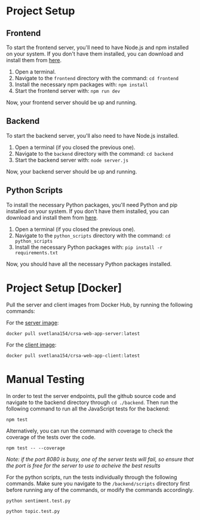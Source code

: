 # Project Setup

## Frontend

To start the frontend server, you'll need to have Node.js and npm installed on your system. If you don't have them installed, you can download and install them from [here](https://nodejs.org/en/download/).

1. Open a terminal.
2. Navigate to the `frontend` directory with the command: `cd frontend`
3. Install the necessary npm packages with: `npm install`
4. Start the frontend server with: `npm run dev`

Now, your frontend server should be up and running.

## Backend

To start the backend server, you'll also need to have Node.js installed.

1. Open a terminal (if you closed the previous one).
2. Navigate to the `backend` directory with the command: `cd backend`
3. Start the backend server with: `node server.js`

Now, your backend server should be up and running.

## Python Scripts

To install the necessary Python packages, you'll need Python and pip installed on your system. If you don't have them installed, you can download and install them from [here](https://www.python.org/downloads/).

1. Open a terminal (if you closed the previous one).
2. Navigate to the `python_scripts` directory with the command: `cd python_scripts`
3. Install the necessary Python packages with: `pip install -r requirements.txt`

Now, you should have all the necessary Python packages installed.


# Project Setup [Docker]

Pull the server and client images from Docker Hub, by running the following commands:

For the [server image](https://hub.docker.com/repository/docker/svetlana154/crsa-web-app-server/general): 
```
docker pull svetlana154/crsa-web-app-server:latest
```

For the [client image](https://hub.docker.com/repository/docker/svetlana154/crsa-web-app-client/general): 
```
docker pull svetlana154/crsa-web-app-client:latest
```

# Manual Testing

In order to test the server endpoints, pull the github source code and navigate to the backend directory through `cd ./backend`. Then run the following command to run all the JavaScript tests for the backend:
```
npm test
```
Alternatively, you can run the command with coverage  to check the coverage of the tests over the code.
```
npm test -- --coverage
```
*Note: if the port 8080 is busy, one of the server tests will fail, so ensure that the port is free for the server to use to acheive the best results*


For the python scripts, run the tests individually through the following commands. Make sure you navigate to the `/backend/scripts` directory first before running any of the commands, or modify the commands accordingly.
```
python sentiment.test.py
```
```
python topic.test.py
``` 
